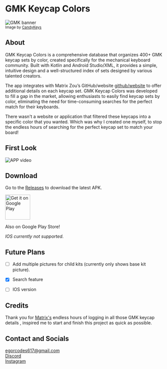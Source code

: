 # GMK Keycap Colors

![GMK banner](https://i.imgur.com/lvDlfrU.png)<br>
<small>Image by [CandyKeys](https://candykeys.com/group-buys/gmk-dots)</small>


## About

GMK Keycap Colors is a comprehensive database that organizes 400+ GMK keycap sets by color, created specifically for the mechanical keyboard community. Built with Kotlin and Android Studio/XML, it provides a simple, intuitive design and a well-structured index of sets designed by various talented creators.

The app integrates with Matrix Zou’s GitHub/website [github/website](https://matrixzj.github.io/docs/gmk-keycaps) to offer additional details on each keycap set. GMK Keycap Colors was developed to fill a gap in the market, allowing enthusiasts to easily find keycap sets by color, eliminating the need for time-consuming searches for the perfect match for their keyboards.

There wasn't a website or application that filtered these keycaps into a specific color that you wanted. Which was why I created one myself, to stop the endless hours of searching for the perfect keycap set to match your board! 

## First Look

![APP video](https://media0.giphy.com/media/YsooJvYr3xb2EaUQnx/giphy.gif?cid=790b7611e57cd84f35903e80e2fce52167a16978ff7a9f9c&rid=giphy.gif&ct=g) 

## Download

Go to the [Releases](https://github.com/eaglenguyen/GMK-Color-List/releases/) to download the latest APK. 


<a href='https://play.google.com/store/apps/details?id=com.egor.gmk'><img alt='Get it on Google Play' src='https://play.google.com/intl/en_us/badges/static/images/badges/en_badge_web_generic.png' height="80"/></a> <br>

Also on Google Play Store!

*IOS currently not supported.*

## Future Plans

- [ ] Add multiple pictures for child kits (currently only shows base kit picture).
- [X] Search feature
-	[ ] IOS version


## Credits

Thank you for [Matrix's](https://matrixzj.github.io/resume/) endless hours of logging in all those GMK keycap details , inspired me to start and finish this project as quick as possible.

## Contact and Socials

egorcodes617@gmail.com <br>
[Discord](https://discord.com/users/182185100983795713) <br>
[Instagram](https://www.instagram.com/boredofboards_/)
